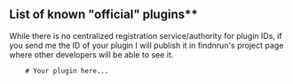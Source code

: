 ## List of known "official" plugins**

While there is no centralized registration service/authority for plugin IDs, if you send me the ID of your plugin I will publish it in findnrun's project page where other developers will be able to see it.
```
    # Your plugin here...
```

